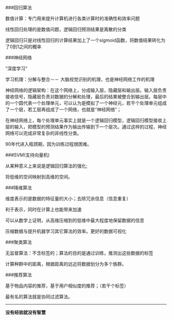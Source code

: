 ###回归算法

数值计算：专门用来提升计算机进行各类计算时的准确性和效率问题

线性回归处理的是数值问题，逻辑回归预测结果是离散的分类

逻辑回归只是对线性回归的计算结果加上了一个sigmoid函数，将数值结果转化为了0到1之间的概率

###神经网络

“深度学习” 

学习机理：分解与整合－－ 大脑视觉识别的机理，也是神经网络工作的机理

神经网络的逻辑架构：在这个网络上，分成输入层，隐藏层和输出层。输入层负责接收信号，隐藏层负责对数据的分解和处理，最后的结果被整合到输出层。每层中的一个圆代表一个处理单元，可以认为是模拟了一个神经元，若干个处理单元组成了一个层，若工层再组成了一个网络，也就是“神经网络”；

在神经网络上，每个处理单元事实上就是一个逻辑回归模型，逻辑回归模型接收上层的输入，把模型的预测结果作为输出传输到下一个层次。通过这样的过程，神经网络可以完成非常复杂的非线性分类。

90年代进入瓶颈期，因为训练过程很困难。

###SVM(支持向量机)

从某种意义上来说是逻辑回归算法的强化;

将低维的空间映射到高维的空间。

###降维算法

维度表示的是数据的特征量的大小；去除冗余信息（信息重复）

利于表示，同时在计算上也能带来加速

可以从数学上证明，从高维压缩到的低维中最大程度地保留数据的信息

压缩数据与提升机器学习其它算法的效率。更好的数据可视化

###聚类算法

无监督算法：不含标签的；算法的目的是通过训练，推测出这些数据的标签

计算种群中的距离，根据距离的远近将数据划分为多个族群。

###推荐算法

基于物品内容的推荐，基于用户相似度的推荐；（若干个标签）

最有名的算法就是协同过滤算法。

****

**没有经验就没有智慧**